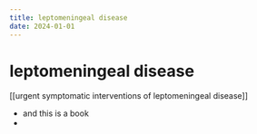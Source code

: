 ```yaml
---
title: leptomeningeal disease
date: 2024-01-01
---
```


# leptomeningeal disease

[[urgent symptomatic interventions of leptomeningeal disease]]

- and this is a book
- 

